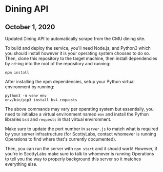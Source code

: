 # Dining API

## October 1, 2020

Updated Dining API to automatically scrape from the CMU dining site.

To build and deploy the service, you'll need Node.js, and Python3
which you should install however it is your operating system chooses to do so.
Then, clone this repository to the target machine, then install dependencies 
by `cd`-ing into the root of the repository and running:

```
npm install
```

After installing the npm dependencies, setup your Python virtual environment
by running:

```
python3 -m venv env
env/bin/pip3 install bs4 requests
```

The above commands may vary per operating system but essentially, you need
to initialize a virtual environment named `env` and install the Python libraries
`bs4` and `requests` in that virtual environment.

Make sure to update the port number in `server.js` to match what is required by
your server infrastructure (for ScottyLabs, contact whomever is running
Operations to find where that's currently documented).

Then, you can run the server with `npm start` and it should work! However,
if you're in ScottyLabs make sure to talk to whomever is running Operations to
tell you the way to properly background this server so it matches everything
else.
